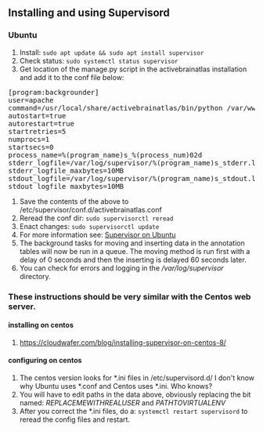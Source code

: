 ## Installing and using Supervisord
### Ubuntu
1. Install: `sudo apt update && sudo apt install supervisor`
1. Check status: `sudo systemctl status supervisor`
1. Get location of the manage.py script in the activebrainatlas installation and
add it to the conf file below:
<pre>
[program:backgrounder]
user=apache
command=/usr/local/share/activebrainatlas/bin/python /var/www/activebrainatlas/manage.py process_tasks
autostart=true
autorestart=true
startretries=5
numprocs=1
startsecs=0
process_name=%(program_name)s_%(process_num)02d
stderr_logfile=/var/log/supervisor/%(program_name)s_stderr.log
stderr_logfile_maxbytes=10MB
stdout_logfile=/var/log/supervisor/%(program_name)s_stdout.log
stdout_logfile_maxbytes=10MB
</pre>
1. Save the contents of the above to /etc/supervisor/conf.d/activebrainatlas.conf
1. Reread the conf dir: `sudo supervisorctl reread`
1. Enact changes: `sudo supervisorctl update`
1. For more information see: [Supervisor on Ubuntu](https://www.digitalocean.com/community/tutorials/how-to-install-and-manage-supervisor-on-ubuntu-and-debian-vps)
1. The background tasks for moving and inserting data in the annotation tables will now be run in a queue. The
moving method is run first with a delay of 0 seconds and then the inserting is delayed 60 seconds later.
1. You can check for errors and logging in the */var/log/supervisor* directory.
### These instructions should be very similar with the Centos web server.
#### installing on centos
1. https://cloudwafer.com/blog/installing-supervisor-on-centos-8/
#### configuring on centos
1. The centos version looks for *.ini files in /etc/supervisord.d/ I don't know why Ubuntu uses *.conf and Centos
uses *.ini. Who knows?
1. You will have to edit paths in the data above, obviously replacing the bit named: *REPLACEMEWITHREALUSER*
and *PATHTOVIRTUALENV*
1. After you correct the *.ini files, do a: `systemctl restart supervisord` to reread the config files and restart.

